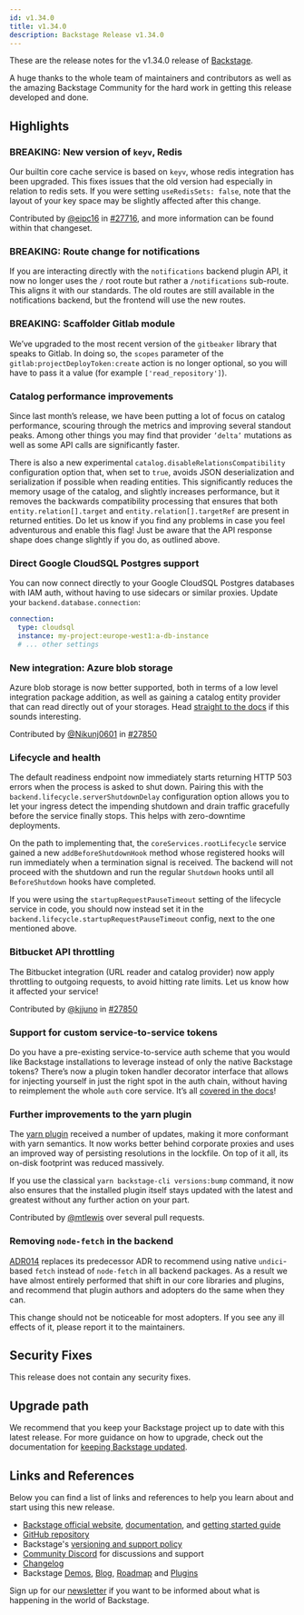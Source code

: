 ```yaml
---
id: v1.34.0
title: v1.34.0
description: Backstage Release v1.34.0
---
```


These are the release notes for the v1.34.0 release of [Backstage](https://backstage.io/).

A huge thanks to the whole team of maintainers and contributors as well as the amazing Backstage Community for the hard work in getting this release developed and done.

## Highlights

### **BREAKING**: New version of `keyv`, Redis

Our builtin core cache service is based on `keyv`, whose redis integration has been upgraded. This fixes issues that the old version had especially in relation to redis sets. If you were setting `useRedisSets: false`, note that the layout of your key space may be slightly affected after this change.

Contributed by [@eipc16](https://github.com/eipc16) in [#27716](https://github.com/backstage/backstage/pull/27716), and more information can be found within that changeset.

### **BREAKING**: Route change for notifications

If you are interacting directly with the `notifications` backend plugin API, it now no longer uses the `/` root route but rather a `/notifications` sub-route. This aligns it with our standards. The old routes are still available in the notifications backend, but the frontend will use the new routes.

### **BREAKING**: Scaffolder Gitlab module

We’ve upgraded to the most recent version of the `gitbeaker` library that speaks to Gitlab. In doing so, the `scopes` parameter of the `gitlab:projectDeployToken:create` action is no longer optional, so you will have to pass it a value (for example `['read_repository']`).

### Catalog performance improvements

Since last month’s release, we have been putting a lot of focus on catalog performance, scouring through the metrics and improving several standout peaks. Among other things you may find that provider `’delta’` mutations as well as some API calls are significantly faster.

There is also a new experimental `catalog.disableRelationsCompatibility` configuration option that, when set to `true`, avoids JSON deserialization and serialization if possible when reading entities. This significantly reduces the memory usage of the catalog, and slightly increases performance, but it removes the backwards compatibility processing that ensures that both `entity.relation[].target` and `entity.relation[].targetRef` are present in returned entities. Do let us know if you find any problems in case you feel adventurous and enable this flag! Just be aware that the API response shape does change slightly if you do, as outlined above.

### Direct Google CloudSQL Postgres support

You can now connect directly to your Google CloudSQL Postgres databases with IAM auth, without having to use sidecars or similar proxies. Update your `backend.database.connection`:

```yaml
connection:
  type: cloudsql
  instance: my-project:europe-west1:a-db-instance
  # ... other settings
```

### New integration: Azure blob storage

Azure blob storage is now better supported, both in terms of a low level integration package addition, as well as gaining a catalog entity provider that can read directly out of your storages. Head [straight to the docs](https://backstage.io/docs/integrations/azure/discovery) if this sounds interesting.

Contributed by [@Nikunj0601](https://github.com/Nikunj0601) in [#27850](https://github.com/backstage/backstage/pull/27850)

### Lifecycle and health

The default readiness endpoint now immediately starts returning HTTP 503 errors when the process is asked to shut down. Pairing this with the `backend.lifecycle.serverShutdownDelay` configuration option allows you to let your ingress detect the impending shutdown and drain traffic gracefully before the service finally stops. This helps with zero-downtime deployments.

On the path to implementing that, the `coreServices.rootLifecycle` service gained a new `addBeforeShutdownHook` method whose registered hooks will run immediately when a termination signal is received. The backend will not proceed with the shutdown and run the regular `Shutdown` hooks until all `BeforeShutdown` hooks have completed.

If you were using the `startupRequestPauseTimeout` setting of the lifecycle service in code, you should now instead set it in the `backend.lifecycle.startupRequestPauseTimeout` config, next to the one mentioned above.

### Bitbucket API throttling

The Bitbucket integration (URL reader and catalog provider) now apply throttling to outgoing requests, to avoid hitting rate limits. Let us know how it affected your service!

Contributed by [@kjjuno](https://github.com/kjjuno) in [#27850](https://github.com/backstage/backstage/pull/27850)

### Support for custom service-to-service tokens

Do you have a pre-existing service-to-service auth scheme that you would like Backstage installations to leverage instead of only the native Backstage tokens? There’s now a plugin token handler decorator interface that allows for injecting yourself in just the right spot in the auth chain, without having to reimplement the whole `auth` core service. It’s all [covered in the docs](https://backstage.io/docs/next/auth/service-to-service-auth#adding-custom-or-logic-for-validation-and-issuing-of-tokens)!

### Further improvements to the yarn plugin

The [yarn plugin](https://backstage.io/docs/getting-started/keeping-backstage-updated) received a number of updates, making it more conformant with yarn semantics. It now works better behind corporate proxies and uses an improved way of persisting resolutions in the lockfile. On top of it all, its on-disk footprint was reduced massively.

If you use the classical `yarn backstage-cli versions:bump` command, it now also ensures that the installed plugin itself stays updated with the latest and greatest without any further action on your part.

Contributed by [@mtlewis](https://github.com/mtlewis) over several pull requests.

### Removing `node-fetch` in the backend

[ADR014](https://backstage.io/docs/next/architecture-decisions/adrs-adr014) replaces its predecessor ADR to recommend using native `undici`-based `fetch` instead of `node-fetch` in all backend packages. As a result we have almost entirely performed that shift in our core libraries and plugins, and recommend that plugin authors and adopters do the same when they can.

This change should not be noticeable for most adopters. If you see any ill effects of it, please report it to the maintainers.

## Security Fixes

This release does not contain any security fixes.

## Upgrade path

We recommend that you keep your Backstage project up to date with this latest release. For more guidance on how to upgrade, check out the documentation for [keeping Backstage updated](https://backstage.io/docs/getting-started/keeping-backstage-updated).

## Links and References

Below you can find a list of links and references to help you learn about and start using this new release.

- [Backstage official website](https://backstage.io/), [documentation](https://backstage.io/docs/), and [getting started guide](https://backstage.io/docs/getting-started/)
- [GitHub repository](https://github.com/backstage/backstage)
- Backstage's [versioning and support policy](https://backstage.io/docs/overview/versioning-policy)
- [Community Discord](https://discord.gg/backstage-687207715902193673) for discussions and support
- [Changelog](https://github.com/backstage/backstage/tree/master/docs/releases/v1.34.0-changelog.md)
- Backstage [Demos](https://backstage.io/demos), [Blog](https://backstage.io/blog), [Roadmap](https://backstage.io/docs/overview/roadmap) and [Plugins](https://backstage.io/plugins)

Sign up for our [newsletter](https://info.backstage.spotify.com/newsletter_subscribe) if you want to be informed about what is happening in the world of Backstage.
